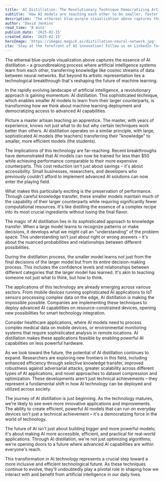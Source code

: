 ```yaml
---
title: 'AI Distillation: The Revolutionary Technique Democratizing Artificial Intelligence'
subtitle: 'How AI models are teaching each other to be smaller, faster and more accessible'
description: 'The ethereal blue-purple visualization above captures the essence of AI distillation – a groundbreaking process where artificial intelligence systems learn from each other, transferring knowledge like cosmic streams of data between neural networks. But beyond its artistic representation lies a technological breakthrough that\'s reshaping the future of machine learning.'
author: 'David Jenkins'
read_time: '8 mins'
publish_date: '2025-02-15'
created_date: '2025-02-15'
heroImage: 'https://images.magick.ai/distillation-neural-network.jpg'
cta: 'Stay at the forefront of AI innovation! Follow us on LinkedIn for the latest updates on AI distillation and other groundbreaking developments in artificial intelligence.'
---
```


The ethereal blue-purple visualization above captures the essence of AI distillation – a groundbreaking process where artificial intelligence systems learn from each other, transferring knowledge like cosmic streams of data between neural networks. But beyond its artistic representation lies a technological breakthrough that's reshaping the future of machine learning.

In the rapidly evolving landscape of artificial intelligence, a revolutionary approach is gaining momentum: AI distillation. This sophisticated technique, which enables smaller AI models to learn from their larger counterparts, is transforming how we think about machine learning deployment and democratizing access to advanced AI capabilities.

Picture a master artisan teaching an apprentice. The master, with years of experience, knows not just what to do but why certain techniques work better than others. AI distillation operates on a similar principle, with large, sophisticated AI models (the teachers) transferring their "knowledge" to smaller, more efficient models (the students).

The implications of this technology are far-reaching. Recent breakthroughs have demonstrated that AI models can now be trained for less than $50 while achieving performance comparable to their more expensive counterparts. This cost reduction isn't just about savings – it's about accessibility. Small businesses, researchers, and developers who previously couldn't afford to implement advanced AI solutions can now enter the playing field.

What makes this particularly exciting is the preservation of performance. Through careful knowledge transfer, these smaller models maintain much of the capability of their larger counterparts while requiring significantly fewer computational resources. It's like distilling the essence of a complex recipe into its most crucial ingredients without losing the final flavor.

The magic of AI distillation lies in its sophisticated approach to knowledge transfer. When a large model learns to recognize patterns or make decisions, it develops what we might call an "understanding" of the problem space. This understanding isn't just about right or wrong answers – it's about the nuanced probabilities and relationships between different possibilities.

During the distillation process, the smaller model learns not just from the final decisions of the larger model but from its entire decision-making process. This includes the confidence levels and relationships between different categories that the larger model has learned. It's akin to teaching someone not just what to think, but how to think.

The applications of this technology are already emerging across various sectors. From mobile devices running sophisticated AI applications to IoT sensors processing complex data on the edge, AI distillation is making the impossible possible. Companies are implementing these techniques to deploy advanced AI capabilities on resource-constrained devices, opening new possibilities for smart technology integration.

Consider healthcare applications, where AI models need to process complex medical data on mobile devices, or environmental monitoring systems that require sophisticated analysis in remote locations. AI distillation makes these applications feasible by enabling powerful AI capabilities on less powerful hardware.

As we look toward the future, the potential of AI distillation continues to expand. Researchers are exploring new frontiers in this field, including enhanced efficiency through selective knowledge transfer, improved robustness against adversarial attacks, greater scalability across different types of AI applications, and novel approaches to dataset compression and optimization. These developments aren't just technical achievements – they represent a fundamental shift in how AI technology can be deployed and utilized across society.

The journey of AI distillation is just beginning. As the technology matures, we're likely to see even more innovative applications and improvements. The ability to create efficient, powerful AI models that can run on everyday devices isn't just a technical achievement – it's a democratizing force in the world of technology.

The future of AI isn't just about building bigger and more powerful models; it's about making AI more accessible, efficient, and practical for real-world applications. Through AI distillation, we're not just optimizing algorithms; we're opening doors to a future where advanced AI capabilities are within everyone's reach.

This transformation in AI technology represents a crucial step toward a more inclusive and efficient technological future. As these techniques continue to evolve, they'll undoubtedly play a pivotal role in shaping how we interact with and benefit from artificial intelligence in our daily lives.